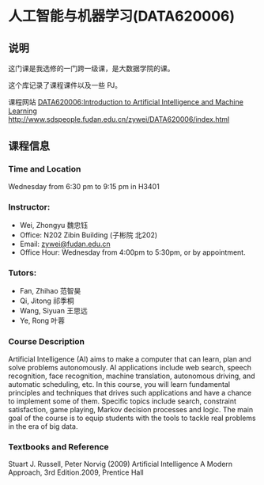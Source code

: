 # 人工智能与机器学习(DATA620006)

## 说明 

这门课是我选修的一门跨一级课，是大数据学院的课。

这个库记录了课程课件以及一些 PJ。

课程网站 [DATA620006:Introduction to Artificial Intelligence and Machine Learning](http://www.sdspeople.fudan.edu.cn/zywei/DATA620006/index.html)
<http://www.sdspeople.fudan.edu.cn/zywei/DATA620006/index.html>

## 课程信息

### Time and Location
 
 Wednesday from 6:30 pm to 9:15 pm in H3401

### Instructor:

- Wei, Zhongyu 魏忠钰
- Office: N202 Zibin Building (子彬院 北202)
- Email: zywei@fudan.edu.cn
- Office Hour: Wednesday from 4:00pm to 5:30pm, or by appointment.
    
### Tutors:

- Fan, Zhihao 范智昊
- Qi, Jitong 祁季桐
- Wang, Siyuan 王思远
- Ye, Rong 叶蓉

### Course Description

Artificial Intelligence (AI) aims to make a computer that can learn, plan and 
solve problems autonomously. AI applications include web search, speech recognition, 
face recognition, machine translation, autonomous driving, and automatic scheduling, 
etc. In this course, you will learn fundamental principles and techniques that 
drives such applications and have a chance to implement some of them. Specific
topics include search, constraint satisfaction, game playing, Markov decision
processes and logic. The main goal of the course is to equip students with the 
tools to tackle real problems in the era of big data.
    
### Textbooks and Reference

Stuart J. Russell, Peter Norvig (2009) Artificial Intelligence A Modern Approach, 3rd Edition.2009, Prentice Hall